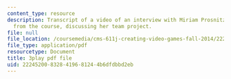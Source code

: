 ```yaml
---
content_type: resource
description: Transcript of a video of an interview with Miriam Prosnitz, a student
  from the course, discussing her team project.
file: null
file_location: /coursemedia/cms-611j-creating-video-games-fall-2014/222452008328419681244b6dfdbbd2eb_-3ixsZ7fBUI.pdf
file_type: application/pdf
resourcetype: Document
title: 3play pdf file
uid: 22245200-8328-4196-8124-4b6dfdbbd2eb
---
```

